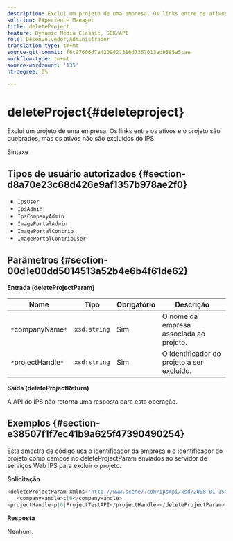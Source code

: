 ```yaml
---
description: Exclui um projeto de uma empresa. Os links entre os ativos e o projeto são quebrados, mas os ativos não são excluídos do IPS.
solution: Experience Manager
title: deleteProject
feature: Dynamic Media Classic, SDK/API
role: Desenvolvedor,Administrador
translation-type: tm+mt
source-git-commit: f6c97606d7a4209427316d7367013ad9585a5cae
workflow-type: tm+mt
source-wordcount: '135'
ht-degree: 0%

---
```



# deleteProject{#deleteproject}

Exclui um projeto de uma empresa. Os links entre os ativos e o projeto são quebrados, mas os ativos não são excluídos do IPS.

Sintaxe

## Tipos de usuário autorizados {#section-d8a70e23c68d426e9af1357b978ae2f0}

* `IpsUser`
* `IpsAdmin`
* `IpsCompanyAdmin`
* `ImagePortalAdmin`
* `ImagePortalContrib`
* `ImagePortalContribUser`

## Parâmetros {#section-00d1e00dd5014513a52b4e6b4f61de62}

**Entrada (deleteProjectParam)**

| Nome | Tipo | Obrigatório | Descrição |
|---|---|---|---|
| `*`companyName`*` | `xsd:string` | Sim | O nome da empresa associada ao projeto. |
| `*`projectHandle`*` | `xsd:string` | Sim | O identificador do projeto a ser excluído. |

**Saída (deleteProjectReturn)**

A API do IPS não retorna uma resposta para esta operação.

## Exemplos {#section-e38507f1f7ec41b9a625f47390490254}

Esta amostra de código usa o identificador da empresa e o identificador do projeto como campos no deleteProjectParam enviados ao servidor de serviços Web IPS para excluir o projeto.

**Solicitação**

```java
<deleteProjectParam xmlns="http://www.scene7.com/IpsApi/xsd/2008-01-15">
   <companyHandle>c|6</companyHandle>
<projectHandle>p|6|ProjectTestAPI</projectHandle></deleteProjectParam>
```

**Resposta**

Nenhum.

